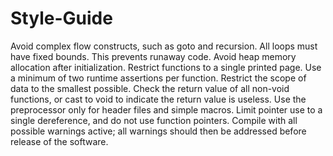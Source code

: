 # Style-Guide
Avoid complex flow constructs, such as goto and recursion.
All loops must have fixed bounds. This prevents runaway code.
Avoid heap memory allocation after initialization.
Restrict functions to a single printed page.
Use a minimum of two runtime assertions per function.
Restrict the scope of data to the smallest possible.
Check the return value of all non-void functions, or cast to void to indicate the return value is useless.
Use the preprocessor only for header files and simple macros.
Limit pointer use to a single dereference, and do not use function pointers.
Compile with all possible warnings active; all warnings should then be addressed before release of the software.
